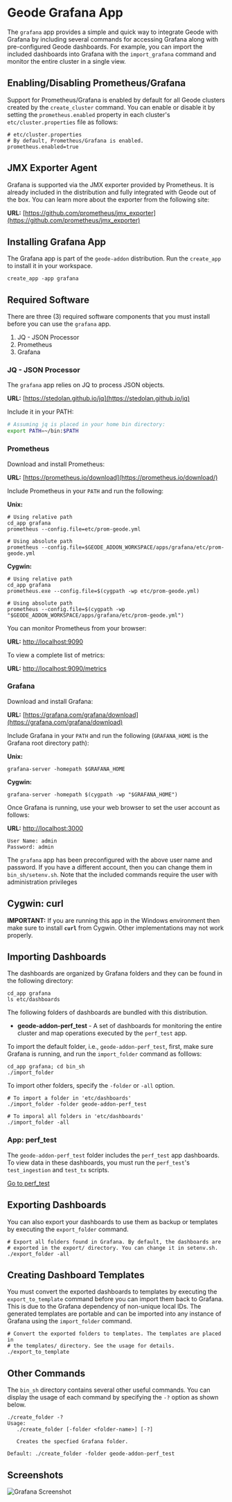 # Geode Grafana App

The `grafana` app provides a simple and quick way to integrate Geode with Grafana by including several commands for accessing Grafana along with pre-configured Geode dashboards. For example, you can import the included dashboards into Grafana with the `import_grafana` command and monitor the entire cluster in a single view.

## Enabling/Disabling Prometheus/Grafana

Support for Prometheus/Grafana is enabled by default for all Geode clusters created by the `create_cluster` command. You can enable or disable it by setting the `prometheus.enabled` property in each cluster's `etc/cluster.properties` file as follows:

```console
# etc/cluster.properties
# By default, Prometheus/Grafana is enabled.
prometheus.enabled=true
```

## JMX Exporter Agent

Grafana is supported via the JMX exporter provided by Prometheus. It is already included in the distribution and fully integrated with Geode out of the box. You can learn more about the exporter from the following site:

**URL:** [https://github.com/prometheus/jmx_exporter](https://github.com/prometheus/jmx_exporter)


## Installing Grafana App

The Grafana app is part of the `geode-addon` distribution. Run the `create_app` to install it in your workspace.

```console
create_app -app grafana
```

## Required Software

There are three (3) required software components that you must install before you can use the `grafana` app.

1. JQ - JSON Processor
2. Prometheus
2. Grafana

### JQ - JSON Processor

The `grafana` app relies on JQ to process JSON objects.

**URL:** [https://stedolan.github.io/jq](https://stedolan.github.io/jq)

Include it in your PATH:

```bash
# Assuming jq is placed in your home bin directory:
export PATH=~/bin:$PATH
```

### Prometheus

Download and install Prometheus:

**URL:** [https://prometheus.io/download](https://prometheus.io/download/)

Include Prometheus in your `PATH` and run the following:

**Unix:**
```console
# Using relative path
cd_app grafana
prometheus --config.file=etc/prom-geode.yml

# Using absolute path
prometheus --config.file=$GEODE_ADDON_WORKSPACE/apps/grafana/etc/prom-geode.yml
```

**Cygwin:**

```console
# Using relative path
cd_app grafana
prometheus.exe --config.file=$(cygpath -wp etc/prom-geode.yml)

# Using absolute path
prometheus --config.file=$(cygpath -wp "$GEODE_ADDON_WORKSPACE/apps/grafana/etc/prom-geode.yml")
```

You can monitor Prometheus from your browser:

**URL:** [http://localhost:9090](http://localhost:9090)

To view a complete list of metrics:

**URL:** [http://localhost:9090/metrics](http://localhost:9090/metrics)

### Grafana

Download and install Grafana:

**URL:** [https://grafana.com/grafana/download](https://grafana.com/grafana/download)

Include Grafana in your `PATH` and run the following (`GRAFANA_HOME` is the Grafana root directory path):

**Unix:**
```console
grafana-server -homepath $GRAFANA_HOME
```

**Cygwin:**
```console
grafana-server -homepath $(cygpath -wp "$GRAFANA_HOME")
```

Once Grafana is running, use your web browser to set the user account as follows:

**URL:** [http://localhost:3000](http://localhost:3000)

```shell
User Name: admin
Password: admin
```

The `grafana` app has been preconfigured with the above user name and password. If you have a different account, then you can change them in `bin_sh/setenv.sh`. Note that the included commands require the user with administration privileges
 
## Cygwin: curl

**IMPORTANT:** If you are running this app in the Windows environment then make sure to install **`curl`** from Cygwin. Other implementations may not work properly.

## Importing Dashboards

The dashboards are organized by Grafana folders and they can be found in the following directory:

```console
cd_app grafana
ls etc/dashboards
```

The following folders of dashboards are bundled with this distribution.

- **geode-addon-perf_test** - A set of dashboards for monitoring the entire cluster and map operations executed by the `perf_test` app.

To import the default folder, i.e., `geode-addon-perf_test`, first, make sure Grafana is running, and run the `import_folder` command as folllows:

```console
cd_app grafana; cd bin_sh
./import_folder
```

To import other folders, specify the `-folder` or `-all` option.

```console
# To import a folder in 'etc/dashboards'
./import_folder -folder geode-addon-perf_test

# To imporal all folders in 'etc/dashboards'
./import_folder -all
```

### App: perf_test

The `geode-addon-perf_test` folder includes the `perf_test` app dashboards. To view data in these dashboards, you must run the `perf_test`'s `test_ingestion` and `test_tx` scripts.

[Go to perf_test](../perf_test)

## Exporting Dashboards

You can also export your dashboards to use them as backup or templates by executing the `export_folder` command.

```console
# Export all folders found in Grafana. By default, the dashboards are 
# exported in the export/ directory. You can change it in setenv.sh.
./export_folder -all
```

## Creating Dashboard Templates

You must convert the exported dashboards to templates by executing the `export_to_template` command before you can import them back to Grafana. This is due to the Grafana dependency of non-unique local IDs. The generated templates are portable and can be imported into any instance of Grafana using the `import_folder` command.

```console
# Convert the exported folders to templates. The templates are placed in
# the templates/ directory. See the usage for details.
./export_to_template
```

## Other Commands

The `bin_sh` directory contains several other useful commands. You can display the usage of each command by specifying the `-?` option as shown below.

```console
./create_folder -?
Usage:
   ./create_folder [-folder <folder-name>] [-?]

   Creates the specfied Grafana folder.

Default: ./create_folder -folder geode-addon-perf_test
```

## Screenshots

![Grafana Screenshot](/images/grafana-screenshot.png)